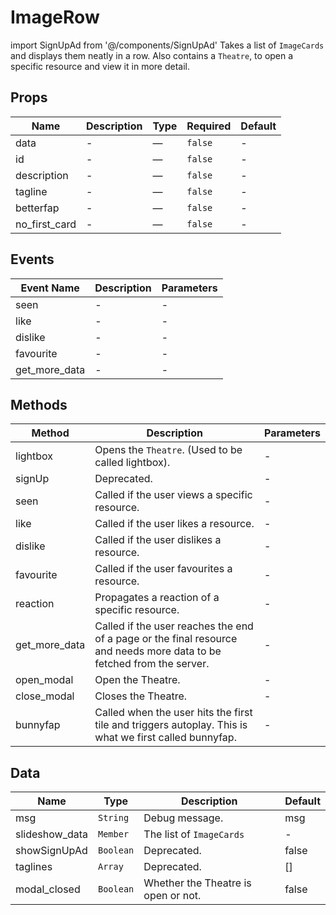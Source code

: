 # ImageRow

import SignUpAd from '@/components/SignUpAd' Takes a list of `ImageCards` and displays them neatly in a row. Also contains a `Theatre`, to open a specific resource and view it in more detail.

## Props

<!-- @vuese:ImageRow:props:start -->
|Name|Description|Type|Required|Default|
|---|---|---|---|---|
|data|-|—|`false`|-|
|id|-|—|`false`|-|
|description|-|—|`false`|-|
|tagline|-|—|`false`|-|
|betterfap|-|—|`false`|-|
|no_first_card|-|—|`false`|-|

<!-- @vuese:ImageRow:props:end -->


## Events

<!-- @vuese:ImageRow:events:start -->
|Event Name|Description|Parameters|
|---|---|---|
|seen|-|-|
|like|-|-|
|dislike|-|-|
|favourite|-|-|
|get_more_data|-|-|

<!-- @vuese:ImageRow:events:end -->


## Methods

<!-- @vuese:ImageRow:methods:start -->
|Method|Description|Parameters|
|---|---|---|
|lightbox|Opens the `Theatre`. (Used to be called lightbox).|-|
|signUp|Deprecated.|-|
|seen|Called if the user views a specific resource.|-|
|like|Called if the user likes a resource.|-|
|dislike|Called if the user dislikes a resource.|-|
|favourite|Called if the user favourites a resource.|-|
|reaction|Propagates a reaction of a specific resource.|-|
|get_more_data|Called if the user reaches the end of a page or the final resource and needs more data to be fetched from the server.|-|
|open_modal|Open the Theatre.|-|
|close_modal|Closes the Theatre.|-|
|bunnyfap|Called when the user hits the first tile and triggers autoplay. This is what we first called bunnyfap.|-|

<!-- @vuese:ImageRow:methods:end -->


## Data

<!-- @vuese:ImageRow:data:start -->
|Name|Type|Description|Default|
|---|---|---|---|
|msg|`String`|Debug message.|msg|
|slideshow_data|`Member`|The list of `ImageCards`|-|
|showSignUpAd|`Boolean`|Deprecated.|false|
|taglines|`Array`|Deprecated.|[]|
|modal_closed|`Boolean`|Whether the Theatre is open or not.|false|

<!-- @vuese:ImageRow:data:end -->


